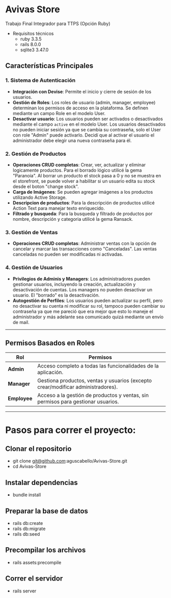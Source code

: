 # Avivas Store
Trabajo Final Integrador para TTPS (Opción Ruby)
* Requisitos técnicos
  - ruby 3.3.5
  - rails 8.0.0
  - sqlite3 3.47.0


## Características Principales

### 1. Sistema de Autenticación   
- **Integración con Devise**: Permite el inicio y cierre de sesión de los usuarios.  
- **Gestión de Roles**: Los roles de usuario (admin, manager, employee) determinan los permisos de acceso en la plataforma. Se definen mediante un campo Role en el
  modelo User.
- **Desactivar usuario**: Los usuarios pueden ser activados o desactivados mediante el campo `active` en el modelo User. Los usuarios desactivados no pueden iniciar sesión ya que se cambia su contraseña, solo el User con role "Admin" puede activarlo. Decidí que al activar el usuario el administrador debe elegir una nueva contraseña para él.
  
### 2. Gestión de Productos  
- **Operaciones CRUD completas**: Crear, ver, actualizar y eliminar logicamente productos. Para el borrado lógico utilicé la gema "Paranoia". Al borrar un producto el stock pasa a 0 y no se muestra en el storefront, se puede volver a habilitar si un usuario edita su stock desde el boton "change stock".
- **Carga de Imágenes**: Se pueden agregar imágenes a los productos utilizando Active Storage.
- **Descripcion de productos**: Para la descripción de productos utilicé Action Text para manejar texto enriquecido.
- **Filtrado y busqueda**: Para la busqueda y filtrado de productos por nombre, descripción y categoria utilicé la gema Ransack.

### 3. Gestión de Ventas  
- **Operaciones CRUD completas**: Administrar ventas con la opción de cancelar y marcar las transacciones como "Canceladas". Las ventas canceladas no pueden ser modificadas ni activadas. 


### 4. Gestión de Usuarios  
- **Privilegios de Adminis y Managers**: Los administradores pueden gestionar usuarios, incluyendo la creación, actualización y desactivación de cuentas. Los managers no pueden desactivar un usuario. El "borrado" es la desactivación.
- **Autogestión de Perfiles**: Los usuarios pueden actualizar su perfil, pero no desactivar su cuenta ni modificar su rol, tampoco pueden cambiar su contraseña ya que me pareció que era mejor que esto lo maneje el administrador y más adelante sea comunicado quizá mediante un envío de mail.



---
## Permisos Basados en Roles

| **Rol**          | **Permisos**                                                                      |
|-------------------|-----------------------------------------------------------------------------------|
| **Admin** | Acceso completo a todas las funcionalidades de la aplicación.                   |
| **Manager**       | Gestiona productos, ventas y usuarios (excepto crear/modificar administradores). |
| **Employee**      | Acceso a la gestión de productos y ventas, sin permisos para gestionar usuarios. |

---


# Pasos para correr el proyecto:
## Clonar el repositorio
- git clone git@github.com:aguscabello/Avivas-Store.git
- cd Avivas-Store
## Instalar dependencias 
- bundle install
## Preparar la base de datos 
- rails db:create
- rails db:migrate
- rails db:seed
## Precompilar los archivos
- rails assets:precompile
## Correr el servidor
- rails server
